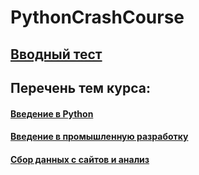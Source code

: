 # PythonCrashCourse

## [Вводный тест](https://docs.google.com/forms/d/1tkXu8AOApjijZoojdGQBGshlZlcsmH1_-8iadrtVMdw/edit?usp=sharing)

## Перечень тем курса:

#### [Введение в Python](https://docs.google.com/document/d/1HTLjtFXP23Ms3x9BRvim3JJyKBjVhXhbQF5052XciPc/edit)
#### [Введение в промышленную разработку](https://docs.google.com/document/d/13WLRxeIl6h5YsVSGa9gxHf4MHiCBsTmJTvsr62PcreM/edit?usp=sharing)
#### [Сбор данных с сайтов и анализ](https://docs.google.com/document/d/1BdWZ7PbGYNyraj3ZuHvrTZag6EvlDQQy5UEhaNBeK8k/edit?usp=sharing)
